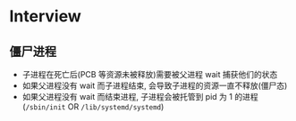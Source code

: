 # Interview

## 僵尸进程

- 子进程在死亡后(PCB 等资源未被释放)需要被父进程 wait 捕获他们的状态
- 如果父进程没有 wait 而子进程结束, 会导致子进程的资源一直不释放(僵尸态)
- 如果父进程没有 wait 而结束进程, 子进程会被托管到 pid 为 1 的进程(`/sbin/init` OR `/lib/systemd/systemd`)
